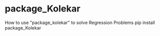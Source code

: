 # package_Kolekar
How to use "package_kolekar" to solve Regression Problems
pip install package_Kolekar
